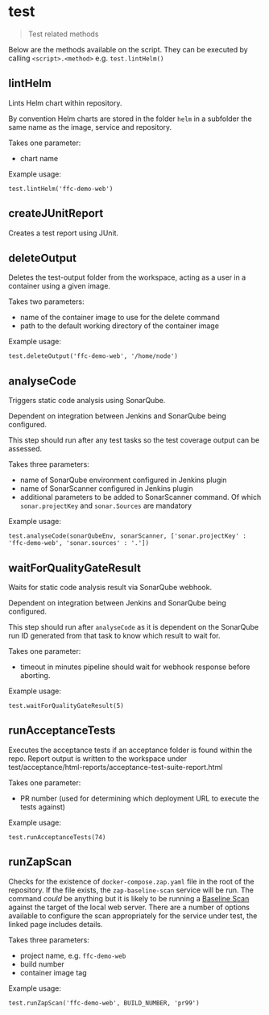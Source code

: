# test

> Test related methods

Below are the methods available on the script. They can be executed by calling
`<script>.<method>` e.g. `test.lintHelm()`

## lintHelm

Lints Helm chart within repository.

By convention Helm charts are stored in the folder `helm` in a subfolder the
same name as the image, service and repository.

Takes one parameter:
- chart name

Example usage:

```
test.lintHelm('ffc-demo-web')
```

## createJUnitReport

Creates a test report using JUnit.

## deleteOutput

Deletes the test-output folder from the workspace, acting as a user in a
container using a given image.

Takes two parameters:
- name of the container image to use for the delete command
- path to the default working directory of the container image

Example usage:

```
test.deleteOutput('ffc-demo-web', '/home/node')
```

## analyseCode

Triggers static code analysis using SonarQube.

Dependent on integration between Jenkins and SonarQube being configured.

This step should run after any test tasks so the test coverage output can be assessed.

Takes three parameters:
- name of SonarQube environment configured in Jenkins plugin
- name of SonarScanner configured in Jenkins plugin
- additional parameters to be added to SonarScanner command. Of which
  `sonar.projectKey` and `sonar.Sources` are mandatory

Example usage:

```
test.analyseCode(sonarQubeEnv, sonarScanner, ['sonar.projectKey' : 'ffc-demo-web', 'sonar.sources' : '.'])
```

## waitForQualityGateResult

Waits for static code analysis result via SonarQube webhook.

Dependent on integration between Jenkins and SonarQube being configured.

This step should run after `analyseCode` as it is dependent on the SonarQube
run ID generated from that task to know which result to wait for.

Takes one parameter:
- timeout in minutes pipeline should wait for webhook response before aborting.

Example usage:

```
test.waitForQualityGateResult(5)
```

## runAcceptanceTests

Executes the acceptance tests if an acceptance folder is found within the repo.
Report output is written to the workspace under
test/acceptance/html-reports/acceptance-test-suite-report.html

Takes one parameter:
- PR number (used for determining which deployment URL to execute the tests against)

Example usage:

```
test.runAcceptanceTests(74)
```

## runZapScan

Checks for the existence of `docker-compose.zap.yaml` file in the root of the
repository. If the file exists, the `zap-baseline-scan` service will be run. The
command _could_ be anything but it is likely to be running a
[Baseline Scan](https://www.zaproxy.org/docs/docker/baseline-scan/) against the
target of the local web server.
There are a number of options available to configure the scan appropriately for
the service under test, the linked page includes details.

Takes three parameters:
- project name, e.g. `ffc-demo-web`
- build number
- container image tag

Example usage:

```
test.runZapScan('ffc-demo-web', BUILD_NUMBER, 'pr99')
```
